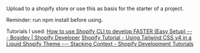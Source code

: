 Upload to a shopify store or use this as basis for the starter of a project.

Reminder: run npm install before using.

Tutorials I used:
[How to use Shopify CLI to develop FASTER (Easy Setup) --- Bosidev | Shopify Developer](https://www.youtube.com/watch?v=zeZTgOiU0LI&t=291s)
[Shopify Tutorial - Using Tailwind CSS v4 in a Liquid Shopify Theme --- Stacking Context - Shopify Development Tutorials](https://www.youtube.com/watch?v=DwQVP1nKkAk)